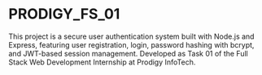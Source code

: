 # PRODIGY_FS_01
This project is a secure user authentication system built with Node.js and Express, featuring user registration, login, password hashing with bcrypt, and JWT-based session management. Developed as Task 01 of the Full Stack Web Development Internship at Prodigy InfoTech.
